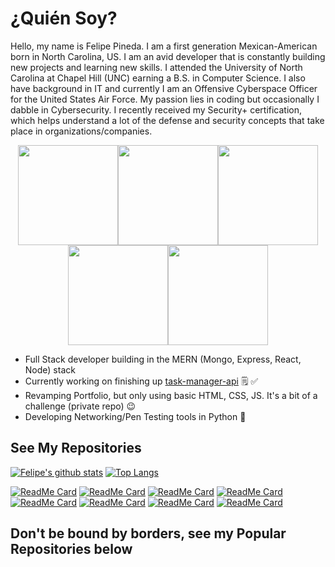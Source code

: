# ¿Quién Soy?
Hello, my name is Felipe Pineda. I am a first generation Mexican-American born in North Carolina, US. I am an avid developer that is constantly building new projects and learning new skills. I attended the University of North Carolina at Chapel Hill (UNC) earning a B.S. in Computer Science. I also have background in IT and currently I am an Offensive Cyberspace Officer for the United States Air Force. My passion lies in coding but occasionally I dabble in Cybersecurity. I recently received my Security+ certification, which helps understand a lot of the defense and security concepts that take place in organizations/companies. 

<p align="center"><img src="https://octodex.github.com/images/Robotocat.png" height="160px" width="160px"><img src="https://octodex.github.com/images/octocat-de-los-muertos.jpg" height="160px" width="160px"><img src="https://octodex.github.com/images/ironcat.jpg" height="160px" width="160px"><img src="https://octodex.github.com/images/stormtroopocat.png" height="160px" width="160px"><img src="https://octodex.github.com/images/Octogatos_Sticker3.png" height="160px" width="160px"></p>

  * Full Stack developer building in the MERN (Mongo, Express, React, Node) stack
  * Currently working on finishing up [task-manager-api](https://github.com/fopineda/task-manager-api) 🗒️ ✅  
  * Revamping Portfolio, but only using basic HTML, CSS, JS. It's a bit of a challenge (private repo) 😉
  * Developing Networking/Pen Testing tools in Python 🐍

## See My Repositories 

[![Felipe's github stats](https://github-readme-stats.vercel.app/api?username=fopineda&hide=contribs,prs,issues)]()
[![Top Langs](https://github-readme-stats.vercel.app/api/top-langs/?username=fopineda&hide=java,abap&layout=compact)]()

[![ReadMe Card](https://github-readme-stats.vercel.app/api/pin/?username=fopineda&repo=task-manager-api)](https://github.com/fopineda/task-manager-api) 
[![ReadMe Card](https://github-readme-stats.vercel.app/api/pin/?username=fopineda&repo=chat-app)](https://github.com/fopineda/chat-app)
[![ReadMe Card](https://github-readme-stats.vercel.app/api/pin/?username=fopineda&repo=weather-app)](https://github.com/fopineda/weather-app)
[![ReadMe Card](https://github-readme-stats.vercel.app/api/pin/?username=fopineda&repo=indecision-app)](https://github.com/fopineda/indecision-app)
[![ReadMe Card](https://github-readme-stats.vercel.app/api/pin/?username=fopineda&repo=Python-IP-Tracker)](https://github.com/fopineda/Python-IP-Tracker)
[![ReadMe Card](https://github-readme-stats.vercel.app/api/pin/?username=fopineda&repo=Python-Send-Packet-Scapy)](https://github.com/fopineda/Python-Send-Packet-Scapy)
[![ReadMe Card](https://github-readme-stats.vercel.app/api/pin/?username=fopineda&repo=Im-In)](https://github.com/fopineda/Im-In)
[![ReadMe Card](https://github-readme-stats.vercel.app/api/pin/?username=fopineda&repo=File-Wrapper-Command)](https://github.com/fopineda/File-Wrapper-Command)


## Don't be bound by borders, see my Popular Repositories below

